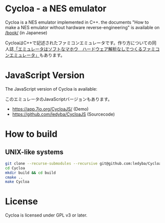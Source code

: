 # Cycloa - a NES emulator

Cycloa is a NES emulator implemented in C++. the documents "How to make a NES emulator without hardware reverse-engineering" is available on [/book/](https://github.com/ledyba/Cycloa/tree/master/book) (in Japanese)

CycloaはC++で記述されたファミコンエミュレータです。作り方についての同人誌[「エミュレータはソフトなマホウ　ハードウェア解析なしでつくるファミコンエミュレータ」](https://github.com/ledyba/Cycloa/tree/master/book)もあります。

# JavaScript Version

The JavaScript version of Cycloa is available:

このエミュレータのJavaScriptバージョンもあります。

 - https://app.7io.org/CycloaJS/ (Demo)
 - https://github.com/ledyba/CycloaJS (Sourcecode)

# How to build

## UNIX-like systems

```bash
git clone --recurse-submodules --recursive git@github.com:ledyba/Cycloa.git
cd Cycloa
mkdir build && cd build
cmake ..
make Cycloa
```

# License

Cycloa is licensed under GPL v3 or later.
